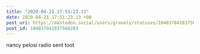 ```yaml
---
title: "2020-04-21 17:51:23.13"
date: 2020-04-21 17:51:23.13 +00
post_uri: https://mastodon.social/users/gravely/statuses/104037841837568283
post_id: 104037841837568283
---
```

nancy pelosi radio sent toot


